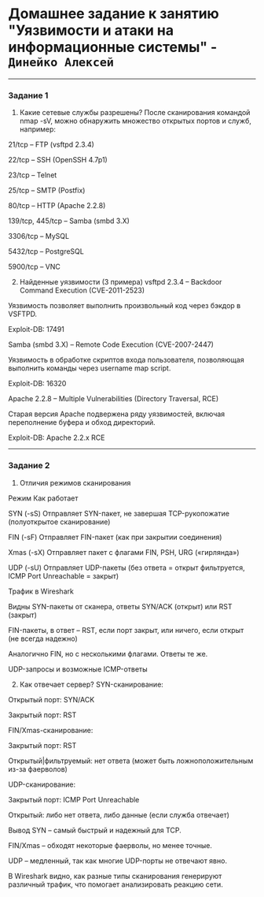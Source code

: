# Домашнее задание к занятию "Уязвимости и атаки на информационные системы" - `Динейко Алексей`

---

### Задание 1

1. Какие сетевые службы разрешены?
После сканирования командой nmap -sV, можно обнаружить множество открытых портов и служб, например:

21/tcp – FTP (vsftpd 2.3.4)

22/tcp – SSH (OpenSSH 4.7p1)

23/tcp – Telnet

25/tcp – SMTP (Postfix)

80/tcp – HTTP (Apache 2.2.8)

139/tcp, 445/tcp – Samba (smbd 3.X)

3306/tcp – MySQL

5432/tcp – PostgreSQL

5900/tcp – VNC

2. Найденные уязвимости (3 примера)
vsftpd 2.3.4 – Backdoor Command Execution (CVE-2011-2523)

Уязвимость позволяет выполнить произвольный код через бэкдор в VSFTPD.

Exploit-DB: 17491

Samba (smbd 3.X) – Remote Code Execution (CVE-2007-2447)

Уязвимость в обработке скриптов входа пользователя, позволяющая выполнить команды через username map script.

Exploit-DB: 16320

Apache 2.2.8 – Multiple Vulnerabilities (Directory Traversal, RCE)

Старая версия Apache подвержена ряду уязвимостей, включая переполнение буфера и обход директорий.

Exploit-DB: Apache 2.2.x RCE

---

### Задание 2

1. Отличия режимов сканирования

Режим	Как работает	                                                                                          

SYN (-sS)	Отправляет SYN-пакет, не завершая TCP-рукопожатие (полуоткрытое сканирование)	                      

FIN (-sF)	Отправляет FIN-пакет (как при закрытии соединения)	                                                

Xmas (-sX)	Отправляет пакет с флагами FIN, PSH, URG («гирлянда»)	                                            

UDP (-sU)	Отправляет UDP-пакеты (без ответа = открыт	фильтруется, ICMP Port Unreachable = закрыт)	         


Трафик в Wireshark

Видны SYN-пакеты от сканера, ответы SYN/ACK (открыт) или RST (закрыт)

FIN-пакеты, в ответ – RST, если порт закрыт, или ничего, если открыт (не всегда надежно)

Аналогично FIN, но с несколькими флагами. Ответы те же.

UDP-запросы и возможные ICMP-ответы

2. Как отвечает сервер?
SYN-сканирование:

Открытый порт: SYN/ACK

Закрытый порт: RST

FIN/Xmas-сканирование:

Закрытый порт: RST

Открытый|фильтруемый: нет ответа (может быть ложноположительным из-за фаерволов)

UDP-сканирование:

Закрытый порт: ICMP Port Unreachable

Открытый: либо нет ответа, либо данные (если служба отвечает)

Вывод
SYN – самый быстрый и надежный для TCP.

FIN/Xmas – обходят некоторые фаерволы, но менее точные.

UDP – медленный, так как многие UDP-порты не отвечают явно.

В Wireshark видно, как разные типы сканирования генерируют различный трафик, что помогает анализировать реакцию сети.
